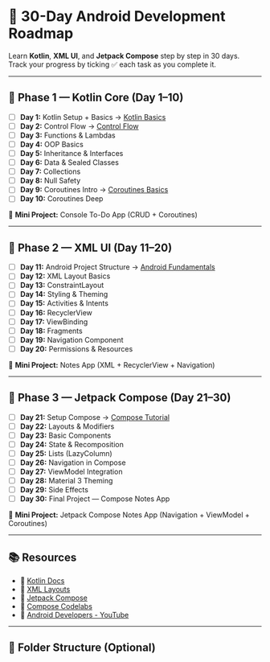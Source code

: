 # 📱 30-Day Android Development Roadmap  
Learn **Kotlin**, **XML UI**, and **Jetpack Compose** step by step in 30 days.  
Track your progress by ticking ✅ each task as you complete it.

---

## 🧠 Phase 1 — Kotlin Core (Day 1–10)

- [ ] **Day 1:** Kotlin Setup + Basics → [Kotlin Basics](https://kotlinlang.org/docs/basic-syntax.html)
- [ ] **Day 2:** Control Flow → [Control Flow](https://kotlinlang.org/docs/control-flow.html)
- [ ] **Day 3:** Functions & Lambdas
- [ ] **Day 4:** OOP Basics
- [ ] **Day 5:** Inheritance & Interfaces
- [ ] **Day 6:** Data & Sealed Classes
- [ ] **Day 7:** Collections
- [ ] **Day 8:** Null Safety
- [ ] **Day 9:** Coroutines Intro → [Coroutines Basics](https://kotlinlang.org/docs/coroutines-basics.html)
- [ ] **Day 10:** Coroutines Deep

📝 **Mini Project:** Console To-Do App (CRUD + Coroutines)

---

## 🧱 Phase 2 — XML UI (Day 11–20)

- [ ] **Day 11:** Android Project Structure → [Android Fundamentals](https://developer.android.com/guide/components/fundamentals)
- [ ] **Day 12:** XML Layout Basics
- [ ] **Day 13:** ConstraintLayout
- [ ] **Day 14:** Styling & Theming
- [ ] **Day 15:** Activities & Intents
- [ ] **Day 16:** RecyclerView
- [ ] **Day 17:** ViewBinding
- [ ] **Day 18:** Fragments
- [ ] **Day 19:** Navigation Component
- [ ] **Day 20:** Permissions & Resources

📝 **Mini Project:** Notes App (XML + RecyclerView + Navigation)

---

## 🧭 Phase 3 — Jetpack Compose (Day 21–30)

- [ ] **Day 21:** Setup Compose → [Compose Tutorial](https://developer.android.com/jetpack/compose/tutorial)
- [ ] **Day 22:** Layouts & Modifiers
- [ ] **Day 23:** Basic Components
- [ ] **Day 24:** State & Recomposition
- [ ] **Day 25:** Lists (LazyColumn)
- [ ] **Day 26:** Navigation in Compose
- [ ] **Day 27:** ViewModel Integration
- [ ] **Day 28:** Material 3 Theming
- [ ] **Day 29:** Side Effects
- [ ] **Day 30:** Final Project — Compose Notes App

📝 **Mini Project:** Jetpack Compose Notes App (Navigation + ViewModel + Coroutines)

---

## 📚 Resources

- 🧠 [Kotlin Docs](https://kotlinlang.org/docs/home.html)  
- 🧱 [XML Layouts](https://developer.android.com/guide/topics/ui/declaring-layout)  
- 🚀 [Jetpack Compose](https://developer.android.com/jetpack/compose)  
- 🧪 [Compose Codelabs](https://developer.android.com/codelabs/jetpack-compose-basics)  
- 🎥 [Android Developers - YouTube](https://www.youtube.com/c/androiddevelopers)

---

## 🧭 Folder Structure (Optional)

